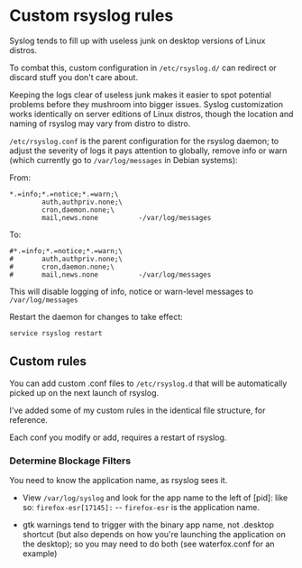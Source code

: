 # Custom rsyslog rules

Syslog tends to fill up with useless junk on desktop versions of Linux distros.

To combat this, custom configuration in `/etc/rsyslog.d/` can redirect or discard stuff you don't care about.

Keeping the logs clear of useless junk makes it easier to spot potential problems before they mushroom into bigger issues.  Syslog customization works identically on server editions of Linux distros, though the location and naming of rsyslog may vary from distro to distro.

`/etc/rsyslog.conf` is the parent configuration for the rsyslog daemon; to adjust the severity of logs it pays attention to globally, remove info or warn (which currently go to `/var/log/messages` in Debian systems):

From:
```aconf
*.=info;*.=notice;*.=warn;\
        auth,authpriv.none;\
        cron,daemon.none;\
        mail,news.none          -/var/log/messages
```

To:
```aconf
#*.=info;*.=notice;*.=warn;\
#       auth,authpriv.none;\
#       cron,daemon.none;\
#       mail,news.none          -/var/log/messages
```

This will disable logging of info, notice or warn-level messages to `/var/log/messages`

Restart the daemon for changes to take effect:
```bash
service rsyslog restart
```

## Custom rules

You can add custom .conf files to `/etc/rsyslog.d` that will be automatically picked up on the next launch of rsyslog.

I've added some of my custom rules in the identical file structure, for reference.

Each conf you modify or add, requires a restart of rsyslog.

### Determine Blockage Filters
You need to know the application name, as rsyslog sees it.
- View `/var/log/syslog` and look for the app name to the left of [pid]: like so: `firefox-esr[17145]:` -- `firefox-esr` is the application name.

- gtk warnings tend to trigger with the binary app name, not .desktop shortcut (but also depends on how you're launching the application on the desktop); so you may need to do both (see waterfox.conf for an example)
